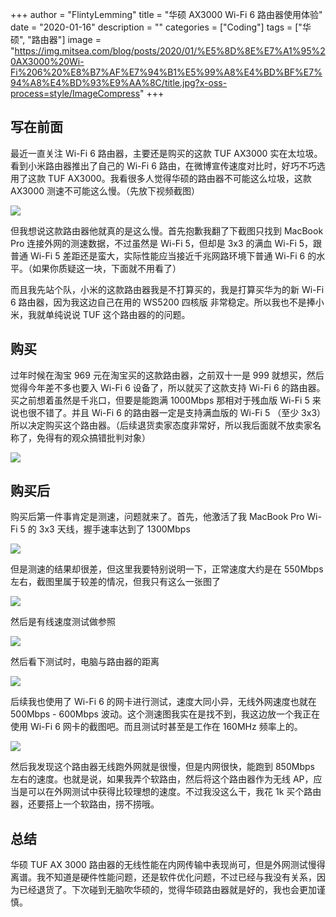 +++
author = "FlintyLemming"
title = "华硕 AX3000 Wi-Fi 6 路由器使用体验"
date = "2020-01-16"
description = ""
categories = ["Coding"]
tags = ["华硕", "路由器"]
image = "https://img.mitsea.com/blog/posts/2020/01/%E5%8D%8E%E7%A1%95%20AX3000%20Wi-Fi%206%20%E8%B7%AF%E7%94%B1%E5%99%A8%E4%BD%BF%E7%94%A8%E4%BD%93%E9%AA%8C/title.jpg?x-oss-process=style/ImageCompress"
+++

## 写在前面

最近一直关注 Wi-Fi 6 路由器，主要还是购买的这款 TUF AX3000 实在太垃圾。看到小米路由器推出了自己的 Wi-Fi 6 路由，在微博宣传速度对比时，好巧不巧选用了这款 TUF AX3000。我看很多人觉得华硕的路由器不可能这么垃圾，这款 AX3000 测速不可能这么慢。（先放下视频截图）

![](https://img.mitsea.com/blog/posts/2020/01/%E5%8D%8E%E7%A1%95%20AX3000%20Wi-Fi%206%20%E8%B7%AF%E7%94%B1%E5%99%A8%E4%BD%BF%E7%94%A8%E4%BD%93%E9%AA%8C/1.png?x-oss-process=style/ImageCompress)

但我想说这款路由器他就真的是这么慢。首先抱歉我翻了下截图只找到 MacBook Pro 连接外网的测速数据，不过虽然是 Wi-Fi 5，但却是 3x3 的满血 Wi-Fi 5，跟普通 Wi-Fi 5 差距还是蛮大，实际性能应当接近千兆网路环境下普通 Wi-Fi 6 的水平。（如果你质疑这一块，下面就不用看了）

而且我先站个队，小米的这款路由器我是不打算买的，我是打算买华为的新 Wi-Fi 6 路由器，因为我这边自己在用的 WS5200 四核版 非常稳定。所以我也不是捧小米，我就单纯说说 TUF 这个路由器的的问题。

## 购买

过年时候在淘宝 969 元在淘宝买的这款路由器，之前双十一是 999 就想买，然后觉得今年差不多也要入 Wi-Fi 6 设备了，所以就买了这款支持 Wi-Fi 6 的路由器。买之前想着虽然是千兆口，但要是能跑满 1000Mbps 那相对于残血版 Wi-Fi 5 来说也很不错了。并且 Wi-Fi 6 的路由器一定是支持满血版的 Wi-Fi 5 （至少 3x3）所以决定购买这个路由器。（后续退货卖家态度非常好，所以我后面就不放卖家名称了，免得有的观众搞错批判对象）

![](https://img.mitsea.com/blog/posts/2020/01/%E5%8D%8E%E7%A1%95%20AX3000%20Wi-Fi%206%20%E8%B7%AF%E7%94%B1%E5%99%A8%E4%BD%BF%E7%94%A8%E4%BD%93%E9%AA%8C/2.jpg?x-oss-process=style/ImageCompress)

## 购买后

购买后第一件事肯定是测速，问题就来了。首先，他激活了我 MacBook Pro Wi-Fi 5 的 3x3 天线，握手速率达到了 1300Mbps

![](https://img.mitsea.com/blog/posts/2020/01/%E5%8D%8E%E7%A1%95%20AX3000%20Wi-Fi%206%20%E8%B7%AF%E7%94%B1%E5%99%A8%E4%BD%BF%E7%94%A8%E4%BD%93%E9%AA%8C/3.png?x-oss-process=style/ImageCompress)

但是测速的结果却很差，但这里我要特别说明一下，正常速度大约是在 550Mbps 左右，截图里属于较差的情况，但我只有这么一张图了

![](https://img.mitsea.com/blog/posts/2020/01/%E5%8D%8E%E7%A1%95%20AX3000%20Wi-Fi%206%20%E8%B7%AF%E7%94%B1%E5%99%A8%E4%BD%BF%E7%94%A8%E4%BD%93%E9%AA%8C/4.png?x-oss-process=style/ImageCompress)

然后是有线速度测试做参照

![](https://img.mitsea.com/blog/posts/2020/01/%E5%8D%8E%E7%A1%95%20AX3000%20Wi-Fi%206%20%E8%B7%AF%E7%94%B1%E5%99%A8%E4%BD%BF%E7%94%A8%E4%BD%93%E9%AA%8C/5.png?x-oss-process=style/ImageCompress)

然后看下测试时，电脑与路由器的距离

![](https://img.mitsea.com/blog/posts/2020/01/%E5%8D%8E%E7%A1%95%20AX3000%20Wi-Fi%206%20%E8%B7%AF%E7%94%B1%E5%99%A8%E4%BD%BF%E7%94%A8%E4%BD%93%E9%AA%8C/6.jpeg?x-oss-process=style/ImageCompress)

后续我也使用了 Wi-Fi 6 的网卡进行测试，速度大同小异，无线外网速度也就在 500Mbps - 600Mbps 波动。这个测速图我实在是找不到，我这边放一个我正在使用 Wi-Fi 6 网卡的截图吧。而且测试时甚至是工作在 160MHz 频率上的。

![](https://img.mitsea.com/blog/posts/2020/01/%E5%8D%8E%E7%A1%95%20AX3000%20Wi-Fi%206%20%E8%B7%AF%E7%94%B1%E5%99%A8%E4%BD%BF%E7%94%A8%E4%BD%93%E9%AA%8C/7.png?x-oss-process=style/ImageCompress)

然后我发现这个路由器无线跑外网就是很慢，但是内网很快，能跑到 850Mbps 左右的速度。也就是说，如果我弄个软路由，然后将这个路由器作为无线 AP，应当是可以在外网测试中获得比较理想的速度。不过我没这么干，我花 1k 买个路由器，还要搭上一个软路由，捞不捞哦。

## 总结

华硕 TUF AX 3000 路由器的无线性能在内网传输中表现尚可，但是外网测试慢得离谱。我不知道是硬件性能问题，还是软件优化问题，不过已经与我没有关系，因为已经退货了。下次碰到无脑吹华硕的，觉得华硕路由器就是好的，我也会更加谨慎。